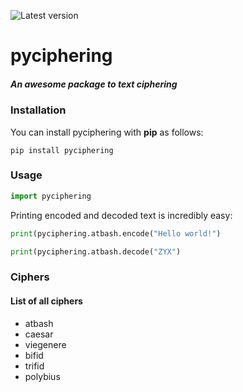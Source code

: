 ![Latest version](https://img.shields.io/pypi/v/pyciphering?color=%23f6d155&label=version&style=flat-square)

# pyciphering

##### An awesome package to text ciphering

### Installation

You can install pyciphering with **pip** as follows:

```
pip install pyciphering
```

### Usage

```python
import pyciphering
```

Printing encoded and decoded text is incredibly easy:

```python
print(pyciphering.atbash.encode("Hello world!")

print(pyciphering.atbash.decode("ZYX")
```

### Ciphers

#### List of all ciphers

- atbash
- caesar
- viegenere
- bifid
- trifid
- polybius